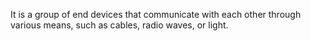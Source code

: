 It is a group of end devices that communicate with each other through various means, such as cables, radio waves, or light.